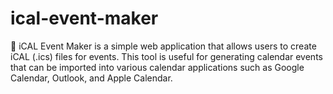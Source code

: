 # ical-event-maker
📅 iCAL Event Maker is a simple web application that allows users to create iCAL (.ics) files for events. This tool is useful for generating calendar events that can be imported into various calendar applications such as Google Calendar, Outlook, and Apple Calendar.

